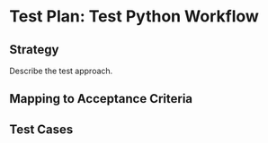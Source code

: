 # Test Plan: Test Python Workflow

## Strategy

Describe the test approach.

## Mapping to Acceptance Criteria


## Test Cases


